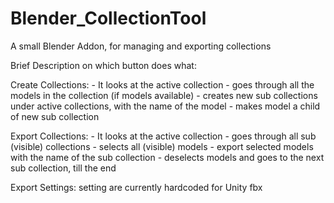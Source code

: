 # Blender_CollectionTool
A small Blender Addon, for managing and exporting collections

Brief Description on which button does what:

Create Collections:
    - It looks at the active collection
    - goes through all the models in the collection (if models available)
    - creates new sub collections under active collections, with the name of the model
    - makes model a child of new sub collection

Export Collections:
    - It looks at the active collection
    - goes through all sub (visible) collections
    - selects all (visible) models
    - export selected models with the name of the sub collection
    - deselects models and goes to the next sub collection, till the end

Export Settings:
    setting are currently hardcoded for Unity fbx
    